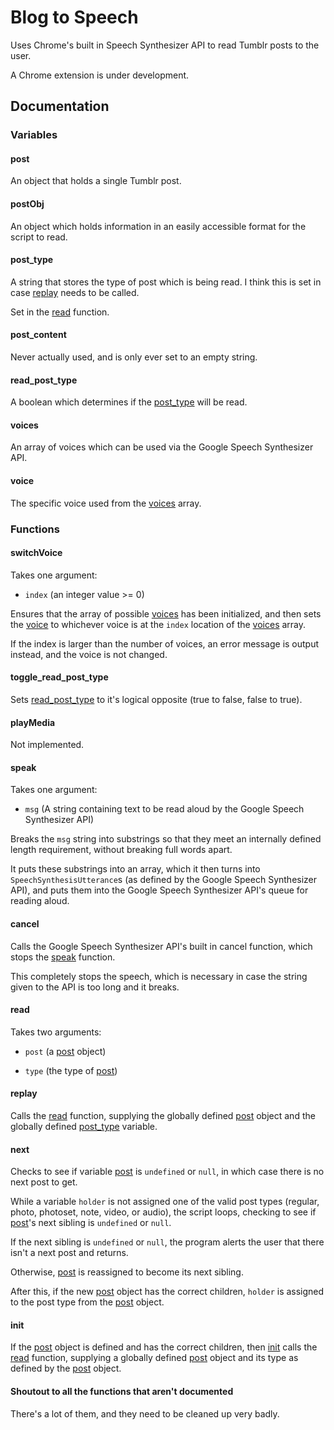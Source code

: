 # Blog to Speech

Uses Chrome's built in Speech Synthesizer API to read Tumblr posts to the user.

A Chrome extension is under development.

## Documentation

### Variables

#### post

An object that holds a single Tumblr post.

#### postObj

An object which holds information in an easily accessible format for the script to read.

#### post_type

A string that stores the type of post which is being read. I think this is set in case [replay](#replay) needs to be called.

Set in the [read](#read) function.

#### post_content

Never actually used, and is only ever set to an empty string.

#### read_post_type

A boolean which determines if the [post_type](#post_type) will be read.

#### voices

An array of voices which can be used via the Google Speech Synthesizer API.

#### voice

The specific voice used from the [voices](#voices) array.

### Functions

#### switchVoice

Takes one argument:

* ```index``` (an integer value >= 0)

Ensures that the array of possible [voices](#voices) has been initialized, and then sets the [voice](#voice) to whichever voice is at the ```index``` location of the [voices](#voices) array.

If the index is larger than the number of voices, an error message is output instead, and the voice is not changed.

#### toggle_read_post_type

Sets [read_post_type](#read_post_type) to it's logical opposite (true to false, false to true).

#### playMedia

Not implemented.

#### speak

Takes one argument:

* ```msg``` (A string containing text to be read aloud by the Google Speech Synthesizer API)

Breaks the ```msg``` string into substrings so that they meet an internally defined length requirement, without breaking full words apart.

It puts these substrings into an array, which it then turns into ```SpeechSynthesisUtterance```s (as defined by the Google Speech Synthesizer API), and puts them into the Google Speech Synthesizer API's queue for reading aloud.

#### cancel

Calls the Google Speech Synthesizer API's built in cancel function, which stops the [speak](#speak) function.

This completely stops the speech, which is necessary in case the string given to the API is too long and it breaks.

#### read

Takes two arguments:

* ```post``` (a [post](#post) object)

* ```type``` (the type of [post](#post))

#### replay

Calls the [read](#read) function, supplying the globally defined [post](#post) object and the globally defined [post_type](#post_type) variable.

#### next

Checks to see if variable [post](#post) is ```undefined``` or ```null```, in which case there is no next post to get.

While a variable ```holder``` is not assigned one of the valid post types (regular, photo, photoset, note, video, or audio), the script loops, checking to see if [post](#post)'s next sibling is ```undefined``` or ```null```.

If the next sibling is ```undefined``` or ```null```, the program alerts the user that there isn't a next post and returns.

Otherwise, [post](#post) is reassigned to become its next sibling.

After this, if the new [post](#post) object has the correct children, ```holder``` is assigned to the post type from the [post](#post) object.

#### init

If the [post](#post) object is defined and has the correct children, then [init](#init) calls the [read](#read) function, supplying a globally defined [post](#post) object and its type as defined by the [post](#post) object.

#### Shoutout to all the functions that aren't documented

There's a lot of them, and they need to be cleaned up very badly.
